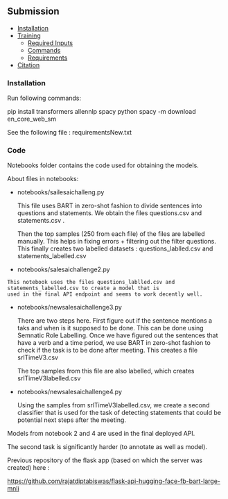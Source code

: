 
## Submission

- [Installation](#installation)
- [Training](#training)
	- [Required Inputs](#required-inputs)
	- [Commands](#commands)
	- [Requirements](#requirements)
- [Citation](#citation)

### Installation



Run following commands:

pip install transformers allennlp spacy
python spacy -m download en_core_web_sm

See the following file : requirementsNew.txt

### Code

Notebooks folder contains the code used for obtaining the models.

About files in notebooks:

-   notebooks/sailesaichalleng.py

    This file uses BART in zero-shot fashion to divide sentences into questions and statements.
    We obtain the files questions.csv and statements.csv .
    
    Then the top samples (250 from each file) of the files are labelled manually.
    This helps in fixing errors + filtering out the filter questions.
    This finally creates two labelled datasets : questions_lablled.csv and statements_labelled.csv

-    notebooks/salesaichallenge2.py

    This notebook uses the files questions_lablled.csv and statements_labelled.csv to create a model that is
    used in the final API endpoint and seems to work decently well.


-   notebooks/newsalesaichallenge3.py

    There are two steps here. 
    First figure out if the sentence mentions a taks and when is it supposed to be done.
    This can be done using Semnatic Role Labelling.
    Once we have figured out the sentences that have a verb and a time period, 
    we use BART in zero-shot fashion to check if the task is to be done after meeting.
    This creates a file srlTimeV3.csv
    
    The top samples from this file are also labelled, which creates srlTimeV3labelled.csv

-   notebooks/newsalesaichallenge4.py

    Using the samples from  srlTimeV3labelled.csv, we create a second classifier that is used for the task of detecting statements that could be potential next steps after the meeting.


Models from notebook 2 and 4 are used in the final deployed API.

The second task is significantly harder (to annotate as well as model).

  

































Previous repository of the flask app (based on which the server was created) here : 

https://github.com/rajatdiptabiswas/flask-api-hugging-face-fb-bart-large-mnli

